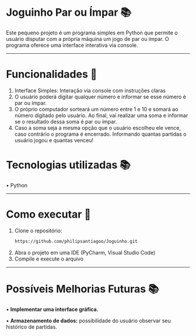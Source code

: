 # Joguinho Par ou Ímpar 📚

Este pequeno projeto é um programa simples em Python que permite o usuário disputar com a própria máquina um jogo de par ou ímpar. O programa oferece uma interface interativa via console. 

---

# Funcionalidades 💾

1. Interface Simples: Interação via console com instruções claras
2. O usuário poderá digitar qualquer número e informar se esse número é par ou ímpar.
3. O próprio computador sorteará um número entre 1 e 10 e somará ao número digitado pelo usuário. Ao final, vai realizar uma soma e informar se o resultado dessa soma é par ou ímpar.
4. Caso a soma seja a mesma opção que o usuário escolheu ele vence, caso contrário o programa é encerrado. Informando quantas partidas o usuário jogou e quantas venceu!

# Tecnologias utilizadas 📚
• Python

---

# Como executar 💾

1. Clone o repositório:
   ```bash
   https://github.com/philipsantiagoo/Joguinho.git
2. Abra o projeto em uma IDE (PyCharm, Visual Studio Code)
3. Compile e execute o arquivo

---

# Possíveis Melhorias Futuras 📚
• **Implementar uma interface gráfica.**

• **Armazenamento de dados:** possibilidade do usuário observar seu histórico de partidas.

